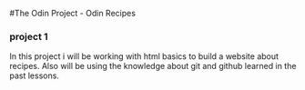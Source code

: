 #The Odin Project - Odin Recipes

### project 1

In this project i will be working with html basics to build a website about recipes. 
Also will be using the knowledge about git and github learned in the past lessons.